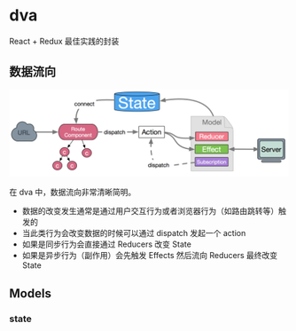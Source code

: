 # dva

React + Redux 最佳实践的封装

## 数据流向

![dva流程图](./images/dva.png)

在 dva 中，数据流向非常清晰简明。

- 数据的改变发生通常是通过用户交互行为或者浏览器行为（如路由跳转等）触发的
- 当此类行为会改变数据的时候可以通过 dispatch 发起一个 action
- 如果是同步行为会直接通过 Reducers 改变 State
- 如果是异步行为（副作用）会先触发 Effects 然后流向 Reducers 最终改变 State

## Models

### state
